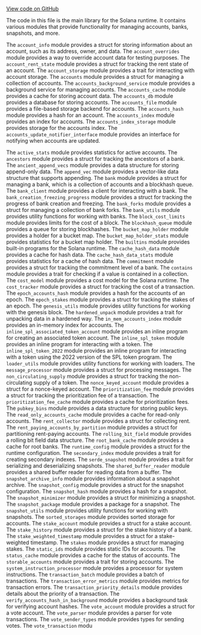 [View code on GitHub](https://github.com/solana-labs/solana/blob/master/runtime/src/lib.rs)

The code in this file is the main library for the Solana runtime. It contains various modules that provide functionality for managing accounts, banks, snapshots, and more. 

The `account_info` module provides a struct for storing information about an account, such as its address, owner, and data. The `account_overrides` module provides a way to override account data for testing purposes. The `account_rent_state` module provides a struct for tracking the rent state of an account. The `account_storage` module provides a trait for interacting with account storage. The `accounts` module provides a struct for managing a collection of accounts. The `accounts_background_service` module provides a background service for managing accounts. The `accounts_cache` module provides a cache for storing account data. The `accounts_db` module provides a database for storing accounts. The `accounts_file` module provides a file-based storage backend for accounts. The `accounts_hash` module provides a hash for an account. The `accounts_index` module provides an index for accounts. The `accounts_index_storage` module provides storage for the accounts index. The `accounts_update_notifier_interface` module provides an interface for notifying when accounts are updated.

The `active_stats` module provides statistics for active accounts. The `ancestors` module provides a struct for tracking the ancestors of a bank. The `ancient_append_vecs` module provides a data structure for storing append-only data. The `append_vec` module provides a vector-like data structure that supports appending. The `bank` module provides a struct for managing a bank, which is a collection of accounts and a blockhash queue. The `bank_client` module provides a client for interacting with a bank. The `bank_creation_freezing_progress` module provides a struct for tracking the progress of bank creation and freezing. The `bank_forks` module provides a struct for managing a collection of bank forks. The `bank_utils` module provides utility functions for working with banks. The `block_cost_limits` module provides limits for the cost of a block. The `blockhash_queue` module provides a queue for storing blockhashes. The `bucket_map_holder` module provides a holder for a bucket map. The `bucket_map_holder_stats` module provides statistics for a bucket map holder. The `builtins` module provides built-in programs for the Solana runtime. The `cache_hash_data` module provides a cache for hash data. The `cache_hash_data_stats` module provides statistics for a cache of hash data. The `commitment` module provides a struct for tracking the commitment level of a bank. The `contains` module provides a trait for checking if a value is contained in a collection. The `cost_model` module provides a cost model for the Solana runtime. The `cost_tracker` module provides a struct for tracking the cost of a transaction. The `epoch_accounts_hash` module provides a hash for the accounts of an epoch. The `epoch_stakes` module provides a struct for tracking the stakes of an epoch. The `genesis_utils` module provides utility functions for working with the genesis block. The `hardened_unpack` module provides a trait for unpacking data in a hardened way. The `in_mem_accounts_index` module provides an in-memory index for accounts. The `inline_spl_associated_token_account` module provides an inline program for creating an associated token account. The `inline_spl_token` module provides an inline program for interacting with a token. The `inline_spl_token_2022` module provides an inline program for interacting with a token using the 2022 version of the SPL token program. The `loader_utils` module provides utility functions for working with loaders. The `message_processor` module provides a struct for processing messages. The `non_circulating_supply` module provides a struct for tracking the non-circulating supply of a token. The `nonce_keyed_account` module provides a struct for a nonce-keyed account. The `prioritization_fee` module provides a struct for tracking the prioritization fee of a transaction. The `prioritization_fee_cache` module provides a cache for prioritization fees. The `pubkey_bins` module provides a data structure for storing public keys. The `read_only_accounts_cache` module provides a cache for read-only accounts. The `rent_collector` module provides a struct for collecting rent. The `rent_paying_accounts_by_partition` module provides a struct for partitioning rent-paying accounts. The `rolling_bit_field` module provides a rolling bit field data structure. The `root_bank_cache` module provides a cache for root banks. The `runtime_config` module provides a struct for the runtime configuration. The `secondary_index` module provides a trait for creating secondary indexes. The `serde_snapshot` module provides a trait for serializing and deserializing snapshots. The `shared_buffer_reader` module provides a shared buffer reader for reading data from a buffer. The `snapshot_archive_info` module provides information about a snapshot archive. The `snapshot_config` module provides a struct for the snapshot configuration. The `snapshot_hash` module provides a hash for a snapshot. The `snapshot_minimizer` module provides a struct for minimizing a snapshot. The `snapshot_package` module provides a package for a snapshot. The `snapshot_utils` module provides utility functions for working with snapshots. The `sorted_storages` module provides sorted storage for accounts. The `stake_account` module provides a struct for a stake account. The `stake_history` module provides a struct for the stake history of a bank. The `stake_weighted_timestamp` module provides a struct for a stake-weighted timestamp. The `stakes` module provides a struct for managing stakes. The `static_ids` module provides static IDs for accounts. The `status_cache` module provides a cache for the status of accounts. The `storable_accounts` module provides a trait for storing accounts. The `system_instruction_processor` module provides a processor for system instructions. The `transaction_batch` module provides a batch of transactions. The `transaction_error_metrics` module provides metrics for transaction errors. The `transaction_priority_details` module provides details about the priority of a transaction. The `verify_accounts_hash_in_background` module provides a background task for verifying account hashes. The `vote_account` module provides a struct for a vote account. The `vote_parser` module provides a parser for vote transactions. The `vote_sender_types` module provides types for sending votes. The `vote_transaction` modu